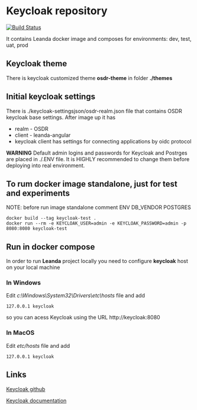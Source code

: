 # Keycloak repository

[![Build Status](https://travis-ci.org/ArqiSoft/keycloak.svg?branch=master)](https://travis-ci.org/ArqiSoft/keycloak)

It contains Leanda docker image and composes for environments: dev, test, uat, prod

## Keycloak theme

There is keycloak customized theme **osdr-theme** in folder **./themes**

## Initial keycloak settings

There is ./keycloak-settingsjson/osdr-realm.json file that contains OSDR keycloak base settings.
After image up it has

- realm - OSDR
- client - leanda-angular
- keycloak client has settings for connecting applications by oidc protocol

**WARNING** Default admin logins and passwords for Keycloak and Postrges are placed in ./.ENV file.
It is HIGHLY recommended to change them before deploying into real environment.

## To rum docker image standalone, just for test and experiments

NOTE: before run image standalone comment ENV DB_VENDOR POSTGRES

```terminal
docker build --tag keycloak-test .
docker run --rm -e KEYCLOAK_USER=admin -e KEYCLOAK_PASSWORD=admin -p 8080:8080 keycloak-test
```

## Run in docker compose

In order to run **Leanda** project locally you need to configure **keycloak** host on your local machine

### In Windows

Edit *c:\Windows\System32\Drivers\etc\hosts* file and add

```terminal
127.0.0.1 keycloak
```

so you can acess Keycloak using the URL http://keycloak:8080

### In MacOS

Edit *etc/hosts* file and add

```terminal
127.0.0.1 keycloak
```

## Links

[Keycloak github](https://github.com/keycloak/keycloak)

[Keycloak documentation](https://www.keycloak.org/documentation.html)

